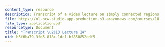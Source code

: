 ```yaml
---
content_type: resource
description: Transcript of a video lecture on simply connected regions.
file: https://ol-ocw-studio-app-production.s3.amazonaws.com/courses/18-02-multivariable-calculus-fall-2007/b5f6ba793fd5818e1dc1bf850852edf5_18_022007L24.pdf
file_type: application/pdf
resourcetype: Document
title: "Transcript \u2013 Lecture 24"
uid: b5f6ba79-3fd5-818e-1dc1-bf850852edf5
---
```

